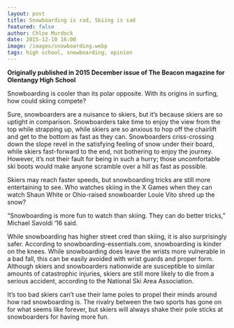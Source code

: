 ```yaml
---
layout: post
title: Snowboarding is rad, Skiing is sad
featured: false
author: Chloe Murdock
date: 2015-12-10 16:00
image: /images/snowboarding.webp
tags: high school, snowboarding, opinion
---
```


**Originally published in 2015 December issue of The Beacon magazine for Olentangy High School**

Snowboarding is cooler than its polar opposite. With its origins in surfing, how could skiing compete?

Sure, snowboarders are a nuisance to skiers, but it’s because skiers are so uptight in comparison. Snowboarders take time to enjoy the view from the top while strapping up, while skiers are so anxious to hop off the chairlift and get to the bottom as fast as they can. Snowboarders criss-crossing down the slope revel in the satisfying feeling of snow under their board, while skiers fast-forward to the end, not bothering to enjoy the journey. However, it’s not their fault for being in such a hurry; those uncomfortable ski boots would make anyone scramble over a hill as fast as possible.

Skiers may reach faster speeds, but snowboarding tricks are still more entertaining to see. Who watches skiing in the X Games when they can watch Shaun White or Ohio-raised snowboarder Louie Vito shred up the snow?

“Snowboarding is more fun to watch than skiing. They can do better tricks,” Michael Savoldi ‘16 said.

While snowboarding has higher street cred than skiing, it is also surprisingly safer. According to snowboarding-essentials.com, snowboarding is kinder on the knees. While snowboarding does leave the wrists more vulnerable in a bad fall, this can be easily avoided with wrist guards and proper form. Although skiers and snowboarders nationwide are susceptible to similar amounts of catastrophic injuries, skiers are still more likely to die from a serious accident, according to the National Ski Area Association.

It’s too bad skiers can’t use their lame poles to propel their minds around how rad snowboarding is. The rivalry between the two sports has gone on for what seems like forever, but skiers will always shake their pole sticks at snowboarders for having more fun.
